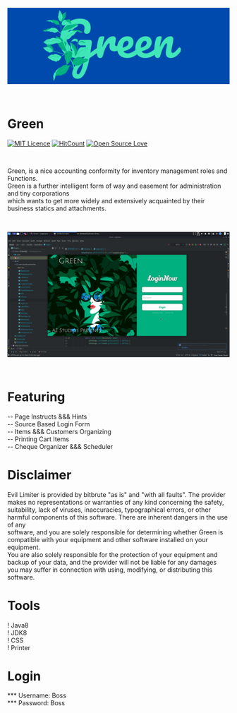 ![Header](Green.png)



</br>

# Green

[![MIT Licence](https://badges.frapsoft.com/os/mit/mit.svg?v=103)](https://opensource.org/licenses/mit-license.php)
[![HitCount](http://hits.dwyl.com/AshkanE11/https://githubcom/AshkanE11/Greengit.svg)](http://hits.dwyl.com/AshkanE11/https://githubcom/AshkanE11/Greengit)
[![Open Source Love](https://badges.frapsoft.com/os/v3/open-source.svg?v=103)](https://github.com/ellerbrock/open-source-badges/)

</br>

Green, is a nice accounting conformity for inventory management roles and Functions.</br>
Green is a further intelligent form of way and easement for administration and tiny corporations</br>
which wants to get more widely and extensively acquainted by their business statics and attachments.

</br>

![Header](login.png)

</br>

# Featuring

-- Page Instructs &&& Hints </br>
-- Source Based Login Form </br>
-- Items &&& Customers Organizing </br>
-- Printing Cart Items </br>
-- Cheque Organizer &&& Scheduler </br>

# Disclaimer

Evil Limiter is provided by bitbrute "as is" and "with all faults". The provider makes no representations or warranties of any kind concerning the safety, </br> 
suitability, lack of viruses, inaccuracies, typographical errors, or other harmful components of this software. There are inherent dangers in the use of any </br> 
software, and you are solely responsible for determining whether Green is compatible with your equipment and other software installed on your equipment. </br>
You are also solely responsible for the protection of your equipment and backup of your data, and the provider will not be liable for any damages </br>
you may suffer in connection with using, modifying, or distributing this software. </br>

# Tools

! Java8 </br>
! JDK8 </br>
! CSS </br>
! Printer </br>

# Login

*** Username: Boss </br>
*** Password: Boss </br>
